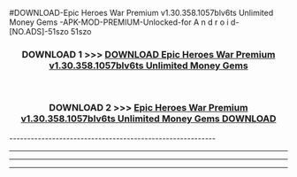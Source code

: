#DOWNLOAD-Epic Heroes War Premium v1.30.358.1057blv6ts Unlimited Money Gems -APK-MOD-PREMIUM-Unlocked-for A n d r o i d-[NO.ADS]-51szo 51szo 



<div align="center">

<h3>DOWNLOAD 1 >>> <a href="https://getmod2.web.app/?judul=Epic Heroes War Premium v1.30.358.1057blv6ts Unlimited Money Gems ">DOWNLOAD Epic Heroes War Premium v1.30.358.1057blv6ts Unlimited Money Gems </a></h3><br>

<h3>DOWNLOAD 2 >>> <a href="https://getmod2.web.app/?judul=Epic Heroes War Premium v1.30.358.1057blv6ts Unlimited Money Gems ">Epic Heroes War Premium v1.30.358.1057blv6ts Unlimited Money Gems  DOWNLOAD </a></h3>

</div>
----------------------------------------------------------

----------------------------------------------------------

----------------------------------------------------------

----------------------------------------------------------



